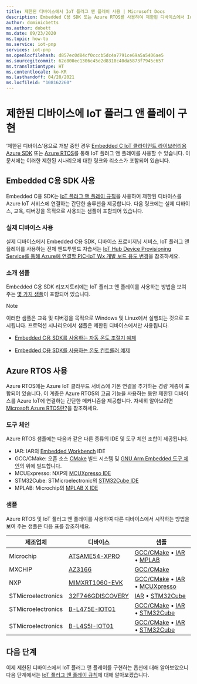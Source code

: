 ```yaml
---
title: 제한된 디바이스에서 IoT 플러그 앤 플레이 사용 | Microsoft Docs
description: Embedded C용 SDK 또는 Azure RTOS를 사용하여 제한된 디바이스에서 IoT 플러그 앤 플레이를 구현하는 방법에 대해 알아봅니다.
author: dominicbetts
ms.author: dobett
ms.date: 09/23/2020
ms.topic: how-to
ms.service: iot-pnp
services: iot-pnp
ms.openlocfilehash: d857ec0d84cf0cccb5dc4a7791ce69a5a5406ae5
ms.sourcegitcommit: 62e800ec1306c45e2d8310c40da5873f7945c657
ms.translationtype: HT
ms.contentlocale: ko-KR
ms.lasthandoff: 04/28/2021
ms.locfileid: "108162260"
---
```

# <a name="implement-iot-plug-and-play-on-constrained-devices"></a>제한된 디바이스에 IoT 플러그 앤 플레이 구현

‘제한된 디바이스’용으로 개발 중인 경우 [Embedded C IoT 클라이언트 라이브러리용 Azure SDK](https://aka.ms/embeddedcsdk) 또는 [Azure RTOS](/azure/rtos/overview-rtos)를 통해 IoT 플러그 앤 플레이를 사용할 수 있습니다. 이 문서에는 이러한 제한된 시나리오에 대한 링크와 리소스가 포함되어 있습니다.

## <a name="use-the-sdk-for-embedded-c"></a>Embedded C용 SDK 사용

Embedded C용 SDK는 [IoT 플러그 앤 플레이 규칙](concepts-convention.md)을 사용하여 제한된 디바이스를 Azure IoT 서비스에 연결하는 간단한 솔루션을 제공합니다. 다음 링크에는 실제 디바이스, 교육, 디버깅을 목적으로 사용되는 샘플이 포함되어 있습니다.

### <a name="use-a-real-device"></a>실제 디바이스 사용

실제 디바이스에서 Embedded C용 SDK, 디바이스 프로비저닝 서비스, IoT 플러그 앤 플레이를 사용하는 전체 엔드투엔드 자습서는 [IoT Hub Device Provisioning Service를 통해 Azure에 연결할 PIC-IoT Wx 개발 보드 용도 변경](https://github.com/Azure-Samples/Microchip-PIC-IoT-Wx)을 참조하세요.

### <a name="introductory-samples"></a>소개 샘플

Embedded C용 SDK 리포지토리에는 IoT 플러그 앤 플레이를 사용하는 방법을 보여 주는 [몇 가지 샘플](https://github.com/Azure/azure-sdk-for-c/tree/master/sdk/samples/iot#iot-hub-plug-and-play-sample)이 포함되어 있습니다.

> [!NOTE]
> 이러한 샘플은 교육 및 디버깅을 목적으로 Windows 및 Linux에서 실행되는 것으로 표시됩니다. 프로덕션 시나리오에서 샘플은 제한된 디바이스에서만 사용됩니다.

- [Embedded C용 SDK를 사용하는 자동 온도 조절기 예제](https://github.com/Azure/azure-sdk-for-c/blob/master/sdk/samples/iot/paho_iot_hub_pnp_sample.c)

- [Embedded C용 SDK를 사용하는 온도 컨트롤러 예제](https://github.com/Azure/azure-sdk-for-c/blob/master/sdk/samples/iot/paho_iot_hub_pnp_component_sample.c)

## <a name="using-azure-rtos"></a>Azure RTOS 사용

Azure RTOS에는 Azure IoT 클라우드 서비스에 기본 연결을 추가하는 경량 계층이 포함되어 있습니다. 이 계층은 Azure RTOS의 고급 기능을 사용하는 동안 제한된 디바이스를 Azure IoT에 연결하는 간단한 메커니즘을 제공합니다. 자세히 알아보려면 [Microsoft Azure RTOS란?](/azure/rtos/overview-rtos)을 참조하세요.

### <a name="toolchains"></a>도구 체인

Azure RTOS 샘플에는 다음과 같은 다른 종류의 IDE 및 도구 체인 조합이 제공됩니다.

- IAR: IAR의 [Embedded Workbench](https://www.iar.com/iar-embedded-workbench/) IDE
- GCC/CMake: 오픈 소스 [CMake](https://cmake.org/) 빌드 시스템 및 [GNU Arm Embedded 도구 체인](https://developer.arm.com/tools-and-software/open-source-software/developer-tools/gnu-toolchain/gnu-rm)의 위에 빌드합니다.
- MCUExpresso: NXP의 [MCUXpresso IDE](https://www.nxp.com/design/software/development-software/mcuxpresso-software-and-tools-/mcuxpresso-integrated-development-environment-ide:MCUXpresso-IDE)
- STM32Cube: STMicroelectronic의 [STM32Cube IDE](https://www.st.com/en/development-tools/stm32cubeide.html)
- MPLAB: Microchip의 [MPLAB X IDE](https://www.microchip.com/mplab/mplab-x-ide)

### <a name="samples"></a>샘플

Azure RTOS 및 IoT 플러그 앤 플레이를 사용하여 다른 디바이스에서 시작하는 방법을 보여 주는 샘플은 다음 표를 참조하세요.

제조업체 | 디바이스 | 샘플 |
| --- | --- | --- |
| Microchip | [ATSAME54-XPRO](https://www.microchip.com/developmenttools/productdetails/atsame54-xpro) | [GCC/CMake](https://github.com/azure-rtos/getting-started/tree/master/Microchip/ATSAME54-XPRO) • [IAR](https://aka.ms/azrtos-sample/e54-iar) • [MPLAB](https://aka.ms/azrtos-sample/e54-mplab)
| MXCHIP | [AZ3166](https://aka.ms/iot-devkit) | [GCC/CMake](https://github.com/azure-rtos/getting-started/tree/master/MXChip/AZ3166)
| NXP | [MIMXRT1060-EVK](https://www.nxp.com/design/development-boards/i-mx-evaluation-and-development-boards/mimxrt1060-evk-i-mx-rt1060-evaluation-kit:MIMXRT1060-EVK) | [GCC/CMake](https://github.com/azure-rtos/getting-started/tree/master/NXP/MIMXRT1060-EVK) • [IAR](https://aka.ms/azrtos-sample/rt1060-iar) • [MCUXpresso](https://aka.ms/azrtos-sample/rt1060-mcuxpresso)
| STMicroelectronics | [32F746GDISCOVERY](https://www.st.com/en/evaluation-tools/32f746gdiscovery.html) | [IAR](https://aka.ms/azrtos-sample/f746g-iar) • [STM32Cube](https://aka.ms/azrtos-sample/f746g-cubeide)
| STMicroelectronics | [B-L475E-IOT01](https://www.st.com/en/evaluation-tools/b-l475e-iot01a.html) | [GCC/CMake](https://github.com/azure-rtos/getting-started/tree/master/STMicroelectronics/STM32L4_L4%2B) • [IAR](https://aka.ms/azrtos-sample/l4s5-iar) • [STM32Cube](https://aka.ms/azrtos-sample/l4s5-cubeide)
| STMicroelectronics | [B-L4S5I-IOT01](https://www.st.com/en/evaluation-tools/b-l4s5i-iot01a.html) | [GCC/CMake](https://github.com/azure-rtos/getting-started/tree/master/STMicroelectronics/STM32L4_L4%2B) • [IAR](https://aka.ms/azrtos-sample/l4s5-iar) • [STM32Cube](https://aka.ms/azrtos-sample/l4s5-cubeide)

## <a name="next-steps"></a>다음 단계

이제 제한된 디바이스에서 IoT 플러그 앤 플레이를 구현하는 옵션에 대해 알아보았으니 다음 단계에서는 [IoT 플러그 앤 플레이 규칙](concepts-convention.md)에 대해 알아보겠습니다.